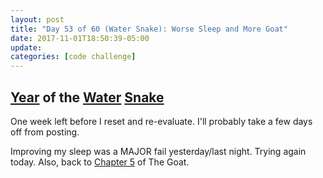```yaml
---
layout: post
title: "Day 53 of 60 (Water Snake): Worse Sleep and More Goat"
date: 2017-11-01T18:50:39-05:00
update: 
categories: [code challenge]
---
```

## [Year](https://en.wikipedia.org/wiki/Chinese_zodiac#Years) of the [Water](https://en.wikipedia.org/wiki/Water_(Wu_Xing)) [Snake](https://en.wikipedia.org/wiki/Snake_(zodiac))

One week left before I reset and re-evaluate. I'll probably take a few days off from posting.

Improving my sleep was a MAJOR fail yesterday/last night. Trying again today. Also, back to [Chapter 5](http://www.obeythetestinggoat.com/book/chapter_post_and_database.html) of The Goat. 

